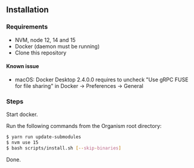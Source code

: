 ## Installation

### Requirements

- NVM, node 12, 14 and 15
- Docker (daemon must be running)
- Clone this repository

#### Known issue
- macOS: Docker Desktop 2.4.0.0 requires to uncheck "Use gRPC FUSE for file sharing" in Docker -> Preferences -> General

### Steps

Start docker.

Run the following commands from the Organism root directory:

```bash
$ yarn run update-submodules
$ nvm use 15
$ bash scripts/install.sh [--skip-binaries]
``` 

Done.
